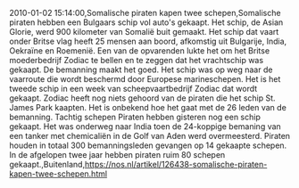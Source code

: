 2010-01-02 15:14:00,Somalische piraten kapen twee schepen,Somalische piraten hebben een Bulgaars schip vol auto's gekaapt. Het schip, de Asian Glorie, werd 900 kilometer van Somalië buit gemaakt. Het schip dat vaart onder Britse vlag heeft 25 mensen aan boord, afkomstig uit Bulgarije, India, Oekraïne en Roemenië. Een van de opvarenden lukte het om het Britse moederbedrijf Zodiac te bellen en te zeggen dat het vrachtschip was gekaapt. De bemanning maakt het goed. Het schip was op weg naar de vaarroute die wordt beschermd door Europese marineschepen. Het is het tweede schip in een week van scheepvaartbedrijf Zodiac dat wordt gekaapt. Zodiac heeft nog niets gehoord van de piraten die het schip St. James Park kaapten. Het is onbekend hoe het gaat met de 26 leden van de bemanning. Tachtig schepen Piraten hebben gisteren nog een schip gekaapt. Het was onderweg naar India toen de 24-koppige bemaning van een tanker met chemicaliën in de Golf van Aden werd overmeesterd. Piraten houden in totaal 300 bemanningsleden gevangen op 14 gekaapte schepen. In de afgelopen twee jaar hebben piraten ruim 80 schepen gekaapt.,Buitenland,https://nos.nl/artikel/126438-somalische-piraten-kapen-twee-schepen.html